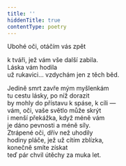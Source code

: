 ```yaml
---
title: ''
hiddenTitle: true
contentType: poetry
---
```


<section>

Ubohé oči, otáčím vás zpět

k tváři, jež vám vše další zabila.  
Láska vám hodila  
už rukavici… vzdychám jen z těch běd.

</section>

<section>

Jedině smrt zavře mým myšlenkám  
tu cestu lásky, po níž dorazit  
by mohly do přístavu k spáse, k cíli —  
vám, oči, vaše světlo může skrýt  
i menší překážka, když méně vám  
je dáno pevnosti a méně síly.  
Ztrápené oči, dřív než uhodily  
hodiny pláče, jež už cítím zblízka,  
konečně smíte získat  
teď pár chvil útěchy za muka let.

</section>
